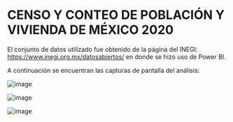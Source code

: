 # CENSO Y CONTEO DE POBLACIÓN Y VIVIENDA DE MÉXICO 2020

El conjunto de datos utilizado fue obtenido de la página del INEGI: https://www.inegi.org.mx/datosabiertos/ en donde se hizo uso de Power BI.

A continuación se encuentran las capturas de pantalla del análisis:

![image](https://github.com/vanessaherrada/INEGI_2020_PowerBI/assets/163647765/246d9c16-eb52-48f2-869f-f3e0d5899a2b)

![image](https://github.com/vanessaherrada/INEGI_2020_PowerBI/assets/163647765/2b81c3cf-8c79-4914-99f4-5eaff1a69a44)

![image](https://github.com/vanessaherrada/INEGI_2020_PowerBI/assets/163647765/fe45a760-78ed-4a47-aa00-babd0bed3910)

